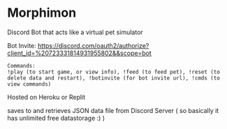 # Morphimon
Discord Bot that acts like a virtual pet simulator

Bot Invite: https://discord.com/oauth2/authorize?client_id=%20723331814931955802&&scope=bot

    Commands:
    !play (to start game, or view info), !feed (to feed pet), !reset (to delete data and restart), !botinvite (for bot invite url), !cmds (to view commands)
    
Hosted on Heroku or Replit

saves to and retrieves JSON data file from Discord Server ( so basically it has unlimited free datastorage :) )
